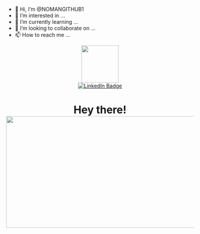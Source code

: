 - 👋 Hi, I’m @NOMANGITHUB1
- 👀 I’m interested in ...
- 🌱 I’m currently learning ...
- 💞️ I’m looking to collaborate on ...
- 📫 How to reach me ...
<div id="header" align="center" border-radius=50%>
  <img src="https://media.giphy.com/media/u2pmTWUi0MXjyrMaVj/giphy.gif" width="100",border-radius="50"/>
</div>
<div id="badges" align="center">
  <a href="https://www.linkedin.com/in/mohammad-noman-6a811317b">
    <img src="https://img.shields.io/badge/LinkedIn-blue?style=for-the-badge&logo=linkedin&logoColor=white" alt="LinkedIn Badge"/>
  </a>
 </div>
 <div id="badges" align="center">
  <img src="https://komarev.com/ghpvc/?username=NOMANGITHUB1 &style=flat-square&color=blue" alt=""/>
 </div>
<h1 align="center">
  Hey there!
  <img src="https://media.giphy.com/media/4VlbCwmZlV2U0/giphy.gif" width="600" height="300"/>
</h1>

<!---
NOMANGITHUB1/NOMANGITHUB1 is a ✨ special ✨ repository because its `README.md` (this file) appears on your GitHub profile.
You can click the Preview link to take a look at your changes.
--->
